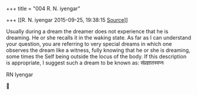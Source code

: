 +++
title = "004 R. N. iyengar"

+++
[[R. N. iyengar	2015-09-25, 19:38:15 [Source](https://groups.google.com/g/samskrita/c/kVF5hr9fwUY)]]



Usually during a dream the dreamer does not experience that he is dreaming. He or she recalls it in the waking state. As far as I can understand your question, you are referring to very special dreams in which one observes the dream like a witness, fully knowing that he or she is dreaming, some times the Self being outside the locus of the body. If this description is appropriate, I suggest such a dream to be known as: संप्रज्ञातस्वप्नः

  

RN Iyengar



